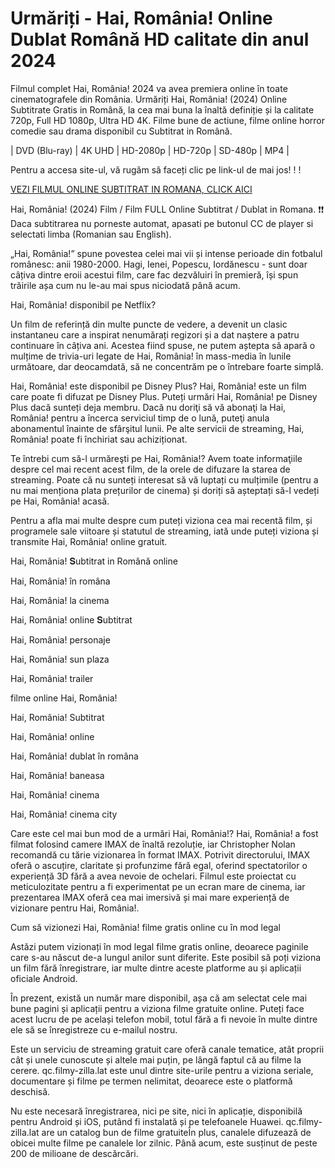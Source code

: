 # Urmăriți - Hai, România! Online Dublat Română HD calitate din anul 2024

Filmul complet Hai, România! 2024 va avea premiera online în toate cinematografele din România. Urmăriți Hai, România! (2024) Online Subtitrate Gratis in Română, la cea mai buna la înaltă definiție și la calitate 720p, Full HD 1080p, Ultra HD 4K. Filme bune de actiune, filme online horror comedie sau drama disponibil cu Subtitrat in Română.

| DVD (Blu-ray) | 4K UHD | HD-2080p | HD-720p | SD-480p | MP4 |

Pentru a accesa site-ul, vă rugăm să faceți clic pe link-ul de mai jos! ! !

[VEZI FILMUL ONLINE SUBTITRAT IN ROMANA, CLICK AICI](https://cc.filmy-zilla.lat/ro/movie/1253388)

Hai, România! (2024) Film / Film FULL Online Subtitrat / Dublat in Romana. ❗❗️️ Daca subtitrarea nu porneste automat, apasati pe butonul CC de player si selectati limba (Romanian sau English).

„Hai, România!” spune povestea celei mai vii și intense perioade din fotbalul românesc: anii 1980-2000. Hagi, Ienei, Popescu, Iordănescu - sunt doar câțiva dintre eroii acestui film, care fac dezvăluiri în premieră, își spun trăirile așa cum nu le-au mai spus niciodată până acum.

Hai, România! disponibil pe Netflix?

Un film de referință din multe puncte de vedere, a devenit un clasic instantaneu care a inspirat nenumărați regizori și a dat naștere a patru continuare în câțiva ani. Acestea fiind spuse, ne putem aștepta să apară o mulțime de trivia-uri legate de Hai, România! în mass-media în lunile următoare, dar deocamdată, să ne concentrăm pe o întrebare foarte simplă.

Hai, România! este disponibil pe Disney Plus? Hai, România! este un film care poate fi difuzat pe Disney Plus. Puteți urmări Hai, România! pe Disney Plus dacă sunteți deja membru. Dacă nu doriţi să vă abonaţi la Hai, România! pentru a încerca serviciul timp de o lună, puteţi anula abonamentul înainte de sfârşitul lunii. Pe alte servicii de streaming, Hai, România! poate fi închiriat sau achiziționat.

Te întrebi cum să-l urmăreşti pe Hai, România!? Avem toate informaţiile despre cel mai recent acest film, de la orele de difuzare la starea de streaming. Poate că nu sunteți interesat să vă luptați cu mulțimile (pentru a nu mai menționa plata prețurilor de cinema) și doriți să așteptați să-l vedeți pe Hai, România! acasă.

Pentru a afla mai multe despre cum puteți viziona cea mai recentă film, și programele sale viitoare și statutul de streaming, iată unde puteți viziona și transmite Hai, România! online gratuit.

Hai, România! 𝐒ubtitrat in Română online

Hai, România! în româna

Hai, România! la cinema

Hai, România! online 𝐒ubtitrat

Hai, România! personaje

Hai, România! sun plaza

Hai, România! trailer

filme online Hai, România!

Hai, România! Subtitrat

Hai, România! online

Hai, România! dublat în româna

Hai, România! baneasa

Hai, România! cinema

Hai, România! cinema city

Care este cel mai bun mod de a urmări Hai, România!?
Hai, România! a fost filmat folosind camere IMAX de înaltă rezoluție, iar Christopher Nolan recomandă cu tărie vizionarea în format IMAX. Potrivit directorului, IMAX oferă o ascuțire, claritate și profunzime fără egal, oferind spectatorilor o experiență 3D fără a avea nevoie de ochelari. Filmul este proiectat cu meticulozitate pentru a fi experimentat pe un ecran mare de cinema, iar prezentarea IMAX oferă cea mai imersivă și mai mare experiență de vizionare pentru Hai, România!.

Cum să vizionezi Hai, România! filme gratis online cu în mod legal

Astăzi putem vizionați în mod legal filme gratis online, deoarece paginile care s-au născut de-a lungul anilor sunt diferite. Este posibil să poți viziona un film fără înregistrare, iar multe dintre aceste platforme au și aplicații oficiale Android.

În prezent, există un număr mare disponibil, așa că am selectat cele mai bune pagini și aplicații pentru a viziona filme gratuite online. Puteți face acest lucru de pe același telefon mobil, totul fără a fi nevoie în multe dintre ele să se înregistreze cu e-mailul nostru.

Este un serviciu de streaming gratuit care oferă canale tematice, atât proprii cât și unele cunoscute și altele mai puțin, pe lângă faptul că au filme la cerere. qc.filmy-zilla.lat este unul dintre site-urile pentru a viziona seriale, documentare și filme pe termen nelimitat, deoarece este o platformă deschisă.

Nu este necesară înregistrarea, nici pe site, nici în aplicație, disponibilă pentru Android și iOS, putând fi instalată și pe telefoanele Huawei. qc.filmy-zilla.lat are un catalog bun de filme gratuiteÎn plus, canalele difuzează de obicei multe filme pe canalele lor zilnic. Până acum, este susținut de peste 200 de milioane de descărcări.
